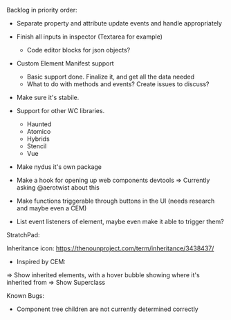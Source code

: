 Backlog in priority order:

- Separate property and attribute update events and handle appropriately
- Finish all inputs in inspector (Textarea for example)
    - Code editor blocks for json objects?
- Custom Element Manifest support
    - Basic support done. Finalize it, and get all the data needed
    - What to do with methods and events? Create issues to discuss?
- Make sure it's stabile.
- Support for other WC libraries. 
    - Haunted
    - Atomico
    - Hybrids
    - Stencil
    - Vue

- Make nydus it's own package
- Make a hook for opening up web components devtools => Currently asking @aerotwist about this
- Make functions triggerable through buttons in the UI (needs research and maybe even a CEM)
- List event listeners of element, maybe even make it able to trigger them?


StratchPad:

Inheritance icon: 
https://thenounproject.com/term/inheritance/3438437/


- Inspired by CEM:

=> Show inherited elements, with a hover bubble showing where it's inherited from
=> Show Superclass


Known Bugs:

- Component tree children are not currently determined correctly

